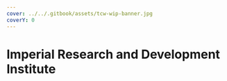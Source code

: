 ```yaml
---
cover: ../../.gitbook/assets/tcw-wip-banner.jpg
coverY: 0
---
```


# Imperial Research and Development Institute

